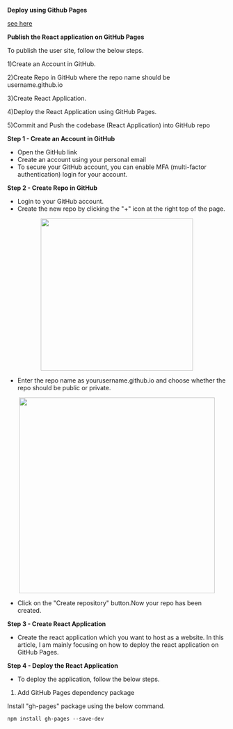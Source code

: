 **Deploy using Github Pages**

[see here](https://create-react-app.dev/docs/deployment/)


**Publish the React application on GitHub Pages**

To publish the user site, follow the below steps.

1)Create an Account in GitHub.

2)Create Repo in GitHub where the repo name should be username.github.io

3)Create React Application.

4)Deploy the React Application using GitHub Pages.

5)Commit and Push the codebase (React Application) into GitHub repo


**Step 1 - Create an Account in GitHub**

- Open the GitHub link
- Create an account using your personal email
- To secure your GitHub account, you can enable MFA (multi-factor authentication) login for your account.

**Step 2 - Create Repo in GitHub**

- Login to your GitHub account.
- Create the new repo by clicking the "+" icon at the right top of the page.

<p align="center">

<img src="https://csharpcorner-mindcrackerinc.netdna-ssl.com/article/how-to-deploy-react-application-on-github-pages/Images/1.png" width="350px">
</p>
 <p align="center">
  
  - Enter the repo name as yourusername.github.io and choose whether the repo should be public or private.
  
  <p align="center">

<img src="https://csharpcorner-mindcrackerinc.netdna-ssl.com/article/how-to-deploy-react-application-on-github-pages/Images/2.png" width="450px">
</p>
 <p align="center">
 
 - Click on the "Create repository" button.Now your repo has been created.
 
 **Step 3 - Create React Application**
 - Create the react application which you want to host as a website. In this article, I am mainly focusing on how to deploy the react application on GitHub Pages. 
 
 **Step 4 - Deploy the React Application**
 - To deploy the application, follow the below steps.
 1) Add GitHub Pages dependency package
 
 Install "gh-pages" package using the below command.
 
 ```
 npm install gh-pages --save-dev
 
 ```
